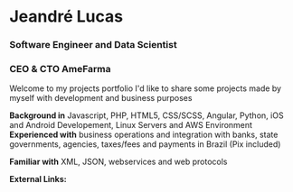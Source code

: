 # Jeandré Lucas
### Software Engineer and Data Scientist
### CEO & CTO AmeFarma

Welcome to my projects portfolio
I'd like to share some projects made by myself with development and business purposes

**Background in** Javascript, PHP, HTML5, CSS/SCSS, Angular, Python, iOS and Android Developement, Linux Servers and AWS Environment
**Experienced with** business operations and integration with banks, state governments, agencies, taxes/fees and payments in Brazil (Pix included)

**Familiar with** XML, JSON, webservices and web protocols

**External Links:**
